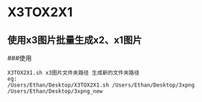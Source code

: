 # X3TOX2X1
使用x3图片批量生成x2、x1图片
------
###使用

```
X3TOX2X1.sh x3图片文件夹路径 生成新的文件夹路径
eg:
/Users/Ethan/Desktop/X3TOX2X1.sh /Users/Ethan/Desktop/3xpng /Users/Ethan/Desktop/3xpng_new
```




